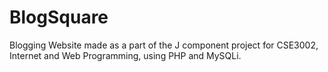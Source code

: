 # BlogSquare
Blogging Website made as a part of the J component project for CSE3002, Internet and Web Programming, using PHP and MySQLi.
